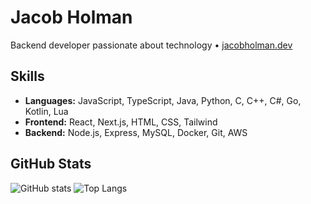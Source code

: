 # Jacob Holman

Backend developer passionate about technology • [jacobholman.dev](https://jacobholman.dev)

## Skills

- **Languages:** JavaScript, TypeScript, Java, Python, C, C++, C#, Go, Kotlin, Lua
- **Frontend:** React, Next.js, HTML, CSS, Tailwind
- **Backend:** Node.js, Express, MySQL, Docker, Git, AWS

## GitHub Stats

![GitHub stats](https://github-readme-stats.vercel.app/api?username=JacobHolman&show_icons=true&theme=github_dark)
![Top Langs](https://github-readme-stats.vercel.app/api/top-langs/?username=JacobHolman&layout=compact&theme=github_dark)
